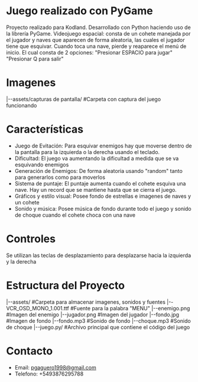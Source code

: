 # Juego realizado con PyGame

Proyecto realizado para Kodland. Desarrollado con Python haciendo uso de la librería PyGame.
Videojuego espacial: consta de un cohete manejada por el jugador y naves que aparecen de forma aleatoria, las cuales el jugador tiene que esquivar.
Cuando toca una nave, pierde y reaparece el menú de inicio. El cual consta de 2 opciones:
    "Presionar ESPACIO para jugar"
    "Presionar Q para salir"

# Imagenes

|--assets/capturas de pantalla/ #Carpeta con captura del juego funcionando

# Características

- Juego de Evitación: Para esquivar enemigos hay que moverse dentro de la pantalla para la izquierda o la derecha usando el teclado.
- Dificultad: El juego va aumentando la dificultad a medida que se va esquivando enemigos
- Generación de Enemigos: De forma aleatoria usando "random" tanto para generarlos como para moverlos
- Sistema de puntaje: El puntaje aumenta cuando el cohete esquiva una nave. Hay un record que se mantiene hasta que se cierra el juego.
- Gráficos y estilo visual: Posee fondo de estrellas e imagenes de naves y un cohete
- Sonido y música: Posee música de fondo durante todo el juego y sonido de choque cuando el cohete choca con una nave

# Controles

Se utilizan las teclas de desplazamiento para desplazarse hacia la izquierda y la derecha

# Estructura del Proyecto

|--assets/ #Carpeta para almacenar imagenes, sonidos y fuentes
|--VCR_OSD_MONO_1.001.ttf #Fuente para la palabra "MENU"
|--enemigo.png #Imagen del enemigo
|--jugador.png #Imagen del jugador
|--fondo.jpg #Imagen de fondo
|--fondo.mp3 #Sonido de fondo
|--choque.mp3 #Sonido de choque
|--juego.py/ #Archivo principal que contiene el código del juego

# Contacto

- Email: pgaguero1998@gmail.com
- Telefono: +5493876295788